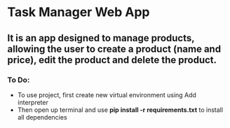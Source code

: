 # Task Manager Web App

<h2>It is an app designed to manage products, allowing the user to create a product (name and price), edit the product and delete the product.</h2>

<h3>To Do:</h3>

<ul>
  
<li>To use project, first create new virtual environment using Add interpreter</li>

<li>Then open up terminal and use <b>pip install -r requirements.txt</b> to install all dependencies</li>

</ul>

